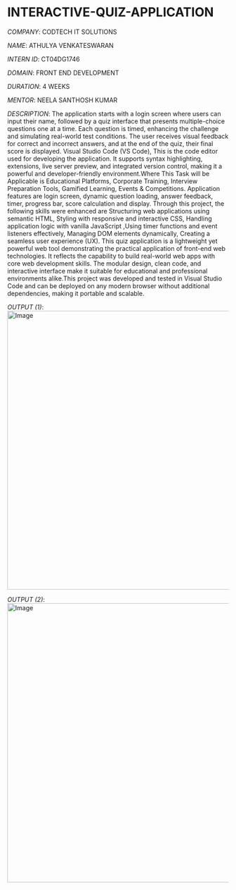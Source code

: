 # INTERACTIVE-QUIZ-APPLICATION

*COMPANY*: CODTECH IT SOLUTIONS 

*NAME*: ATHULYA VENKATESWARAN

*INTERN ID*: CT04DG1746

*DOMAIN*: FRONT END DEVELOPMENT

*DURATION*: 4 WEEKS

*MENTOR*: NEELA SANTHOSH KUMAR

*DESCRIPTION*: The application starts with a login screen where users can input their name, followed by a quiz interface that presents multiple-choice questions one at a time. Each question is timed, enhancing the challenge and simulating real-world test conditions. The user receives visual feedback for correct and incorrect answers, and at the end of the quiz, their final score is displayed. Visual Studio Code (VS Code), This is the code editor used for developing the application. It supports syntax highlighting, extensions, live server preview, and integrated version control, making it a powerful and developer-friendly environment.Where This Task will be Applicable is Educational Platforms, Corporate Training, Interview Preparation Tools, Gamified Learning, Events & Competitions. Application features are login screen, dynamic question loading, answer feedback, timer, progress bar, score calculation and display. Through this project, the following skills were enhanced are Structuring web applications using semantic HTML, Styling with responsive and interactive CSS, Handling application logic with vanilla JavaScript ,Using timer functions and event listeners effectively, Managing DOM elements dynamically, Creating a seamless user experience (UX). This quiz application is a lightweight yet powerful web tool demonstrating the practical application of front-end web technologies. It reflects the capability to build real-world web apps with core web development skills. The modular design, clean code, and interactive interface make it suitable for educational and professional environments alike.This project was developed and tested in Visual Studio Code and can be deployed on any modern browser without additional dependencies, making it portable and scalable.


*OUTPUT (1)*: <img width="1338" height="633" alt="Image" src="https://github.com/user-attachments/assets/71710882-5d36-4130-ac83-658ec3acd9a0" />

*OUTPUT (2)*: <img width="1335" height="634" alt="Image" src="https://github.com/user-attachments/assets/896934ff-c371-4062-a00d-4fdbd309a5e6" />


